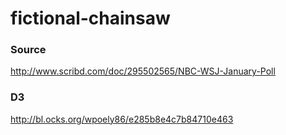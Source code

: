 # fictional-chainsaw

### Source
http://www.scribd.com/doc/295502565/NBC-WSJ-January-Poll

### D3
http://bl.ocks.org/wpoely86/e285b8e4c7b84710e463
